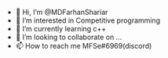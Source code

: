 - 👋 Hi, I’m @MDFarhanShariar
- 👀 I’m interested in Competitive programming
- 🌱 I’m currently learning c++
- 💞️ I’m looking to collaborate on ...
- 📫 How to reach me MFSe#6969(discord)

<!---
MDFarhanShariar/MDFarhanShariar is a ✨ special ✨ repository because its `README.md` (this file) appears on your GitHub profile.
You can click the Preview link to take a look at your changes.
--->
